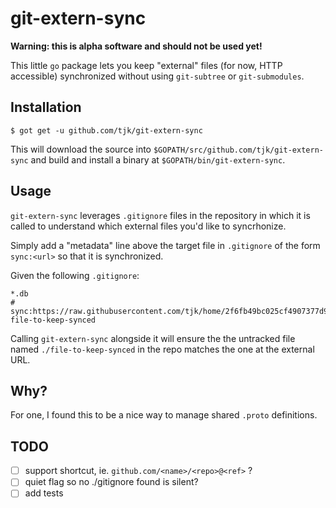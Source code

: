 # git-extern-sync

**Warning: this is alpha software and should not be used yet!**

This little `go` package lets you keep "external" files (for now, HTTP
accessible) synchronized without using `git-subtree` or `git-submodules`.

## Installation

```
$ got get -u github.com/tjk/git-extern-sync
```

This will download the source into
`$GOPATH/src/github.com/tjk/git-extern-sync` and build and install a
binary at `$GOPATH/bin/git-extern-sync`.

## Usage

`git-extern-sync` leverages `.gitignore` files in the repository in
which it is called to understand which external files you'd like to
syncrhonize.

Simply add a "metadata" line above the target file in `.gitignore` of
the form `sync:<url>` so that it is synchronized.

Given the following `.gitignore`:

```
*.db
# sync:https://raw.githubusercontent.com/tjk/home/2f6fb49bc025cf4907377d99df39abe593ca5890/README.md
file-to-keep-synced
```

Calling `git-extern-sync` alongside it will ensure the the untracked
file named `./file-to-keep-synced` in the repo matches the one at the
external URL.

## Why?

For one, I found this to be a nice way to manage shared `.proto`
definitions.

## TODO

- [ ] support shortcut, ie. `github.com/<name>/<repo>@<ref>` ?
- [ ] quiet flag so no ./gitignore found is silent?
- [ ] add tests
